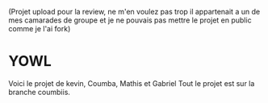 (Projet upload pour la review, ne m'en voulez pas trop il appartenait a un de mes camarades de groupe et je ne pouvais pas mettre le projet en public comme je l'ai fork)

# YOWL
Voici le projet de kevin, Coumba, Mathis et  Gabriel 
Tout le projet est sur la branche coumbiis.
